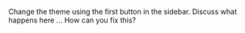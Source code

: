 Change the theme using the first button in the sidebar. Discuss what happens here ... How can you fix this?
